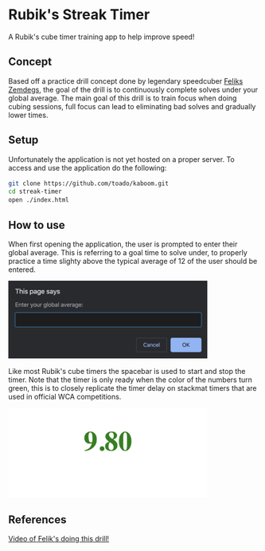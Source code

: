 # Rubik's Streak Timer
A Rubik's cube timer training app to help improve speed!

## Concept
Based off a practice drill concept done by legendary speedcuber [Feliks Zemdegs](https://www.worldcubeassociation.org/persons/2009ZEMD01), the goal of the drill is to continuously complete solves under your global average. The main goal of this drill is to train focus when doing cubing sessions, full focus can lead to eliminating bad solves and gradually lower times.

## Setup
Unfortunately the application is not yet hosted on a proper server. To access and use the application do the following:
```bash
git clone https://github.com/toado/kaboom.git
cd streak-timer 
open ./index.html
```
## How to use
When first opening the application, the user is prompted to enter their global average. This is referring to a goal time to solve under, to properly practice a time slighty above the typical average of 12 of the user should be entered.

<img src="images/avg.png" width="400">

Like most Rubik's cube timers the spacebar is used to start and stop the timer. Note that the timer is only ready when the color of the numbers turn green, this is to closely replicate the timer delay on stackmat timers that are used in official WCA competitions.

<img src="images/green.png" width="400">

## References
[Video of Felik's doing this drill!](https://www.youtube.com/watch?v=UGOGvAQKSXE)

